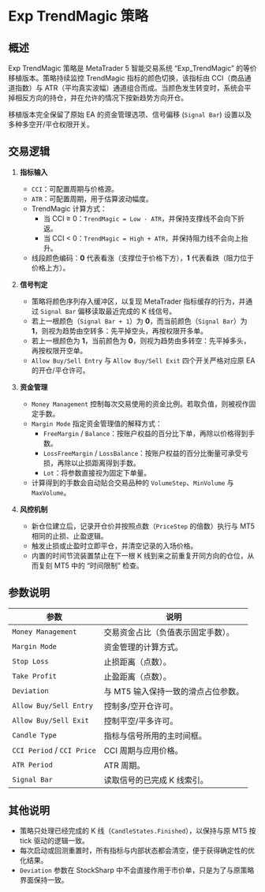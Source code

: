 # Exp TrendMagic 策略

## 概述
Exp TrendMagic 策略是 MetaTrader 5 智能交易系统 “Exp_TrendMagic” 的等价移植版本。策略持续监控 TrendMagic 指标的颜色切换，该指标由 CCI（商品通道指数）与 ATR（平均真实波幅）通道组合而成。当颜色发生转变时，系统会平掉相反方向的持仓，并在允许的情况下按新趋势方向开仓。

移植版本完全保留了原始 EA 的资金管理选项、信号偏移 (`Signal Bar`) 设置以及多种多空开/平仓权限开关。

## 交易逻辑
1. **指标输入**
   - `CCI`：可配置周期与价格源。
   - `ATR`：可配置周期，用于估算波动幅度。
   - TrendMagic 计算方式：
     - 当 CCI ≥ 0：`TrendMagic = Low - ATR`，并保持支撑线不会向下折返。
     - 当 CCI < 0：`TrendMagic = High + ATR`，并保持阻力线不会向上抬升。
   - 线段颜色编码：**0** 代表看涨（支撑位于价格下方），**1** 代表看跌（阻力位于价格上方）。

2. **信号判定**
   - 策略将颜色序列存入缓冲区，以复现 MetaTrader 指标缓存的行为，并通过 `Signal Bar` 偏移读取最近完成的 K 线信号。
   - 若上一根颜色（`Signal Bar + 1`）为 **0**，而当前颜色（`Signal Bar`）为 **1**，则视为趋势由空转多：先平掉空头，再按权限开多单。
   - 若上一根颜色为 **1**，当前颜色为 **0**，则视为趋势由多转空：先平掉多头，再按权限开空单。
   - `Allow Buy/Sell Entry` 与 `Allow Buy/Sell Exit` 四个开关严格对应原 EA 的开仓/平仓许可。

3. **资金管理**
   - `Money Management` 控制每次交易使用的资金比例。若取负值，则被视作固定手数。
   - `Margin Mode` 指定资金管理值的解释方式：
     - `FreeMargin` / `Balance`：按账户权益的百分比下单，再除以价格得到手数。
     - `LossFreeMargin` / `LossBalance`：按账户权益的百分比衡量可承受亏损，再除以止损距离得到手数。
     - `Lot`：将参数直接视为固定下单量。
   - 计算得到的手数会自动贴合交易品种的 `VolumeStep`、`MinVolume` 与 `MaxVolume`。

4. **风控机制**
   - 新仓位建立后，记录开仓价并按照点数（`PriceStep` 的倍数）执行与 MT5 相同的止损、止盈逻辑。
   - 触发止损或止盈时立即平仓，并清空记录的入场价格。
   - 内置的时间节流装置禁止在下一根 K 线到来之前重复开同方向的仓位，从而复刻 MT5 中的 “时间限制” 检查。

## 参数说明
| 参数 | 说明 |
|------|------|
| `Money Management` | 交易资金占比（负值表示固定手数）。 |
| `Margin Mode` | 资金管理的计算方式。 |
| `Stop Loss` | 止损距离（点数）。 |
| `Take Profit` | 止盈距离（点数）。 |
| `Deviation` | 与 MT5 输入保持一致的滑点占位参数。 |
| `Allow Buy/Sell Entry` | 控制多/空开仓许可。 |
| `Allow Buy/Sell Exit` | 控制平空/平多许可。 |
| `Candle Type` | 指标与信号所用的主时间框。 |
| `CCI Period` / `CCI Price` | CCI 周期与应用价格。 |
| `ATR Period` | ATR 周期。 |
| `Signal Bar` | 读取信号的已完成 K 线索引。 |

## 其他说明
- 策略只处理已经完成的 K 线（`CandleStates.Finished`），以保持与原 MT5 按 tick 驱动的逻辑一致。
- 每次启动或回测重置时，所有指标与内部状态都会清空，便于获得确定性的优化结果。
- `Deviation` 参数在 StockSharp 中不会直接作用于市价单，只是为了与原策略界面保持一致。
